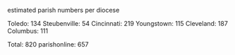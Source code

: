 estimated parish numbers per diocese

Toledo: 134
Steubenville: 54
Cincinnati: 219
Youngstown: 115
Cleveland: 187
Columbus: 111

Total: 820
parishonline: 657
